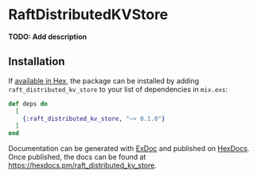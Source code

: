 # RaftDistributedKVStore

**TODO: Add description**

## Installation

If [available in Hex](https://hex.pm/docs/publish), the package can be installed
by adding `raft_distributed_kv_store` to your list of dependencies in `mix.exs`:

```elixir
def deps do
  [
    {:raft_distributed_kv_store, "~> 0.1.0"}
  ]
end
```

Documentation can be generated with [ExDoc](https://github.com/elixir-lang/ex_doc)
and published on [HexDocs](https://hexdocs.pm). Once published, the docs can
be found at <https://hexdocs.pm/raft_distributed_kv_store>.

